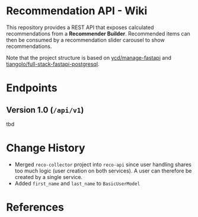 # Recommendation API - Wiki

This repository provides a REST API that exposes calculated recommendations from a **Recommender Builder**. Recommended
items can then be consumed by a recommendation slider carousel to show recommendations.

Note that the project structure is based on
[ycd/manage-fastapi][ycd] and [tiangolo/full-stack-fastapi-postgresql][tiangolo].

# Endpoints

## Version 1.0 (`/api/v1`)

tbd

# Change History

- Merged `reco-collector` project into `reco-api` since user handling shares too much logic (user creation on both
  services). A user can therefore be created by a single service.
- Added `first_name` and `last_name` to `BasicUserModel`

# References

[tiangolo]: https://github.com/tiangolo/full-stack-fastapi-postgresql/tree/master/%7B%7Bcookiecutter.project_slug%7D%7D/backend/app/app

[ycd]: https://github.com/ycd/manage-fastapi

